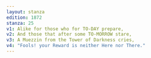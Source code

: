 ```yaml
---
layout: stanza
edition: 1872
stanza: 25
v1: Alike for those who for TO-DAY prepare,
v2: And those that after some TO-MORROW stare,
v3: A Muezzin from the Tower of Darkness cries,
v4: "Fools! your Reward is neither Here nor There."
---
```

